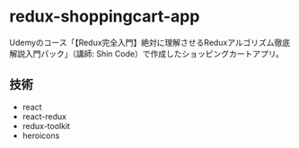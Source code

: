 # redux-shoppingcart-app
Udemyのコース「【Redux完全入門】絶対に理解させるReduxアルゴリズム徹底解説入門パック」（講師: Shin Code）で作成したショッピングカートアプリ。

## 技術
- react
- react-redux
- redux-toolkit
- heroicons
  
